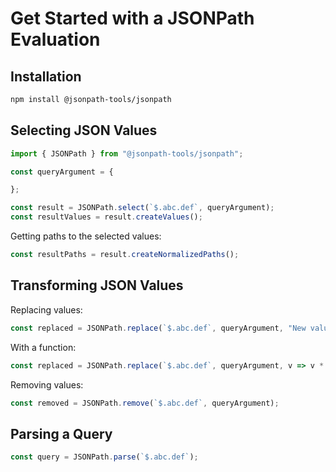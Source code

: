 # Get Started with a JSONPath Evaluation

## Installation

```sh
npm install @jsonpath-tools/jsonpath
```

## Selecting JSON Values

```ts
import { JSONPath } from "@jsonpath-tools/jsonpath";

const queryArgument = {

};

const result = JSONPath.select(`$.abc.def`, queryArgument);
const resultValues = result.createValues();
```

Getting paths to the selected values:
```ts
const resultPaths = result.createNormalizedPaths();
```

## Transforming JSON Values

Replacing values:

```ts
const replaced = JSONPath.replace(`$.abc.def`, queryArgument, "New value");
```

With a function:

```ts
const replaced = JSONPath.replace(`$.abc.def`, queryArgument, v => v * 2);
```

Removing values:

```ts
const removed = JSONPath.remove(`$.abc.def`, queryArgument);
```

## Parsing a Query

```ts
const query = JSONPath.parse(`$.abc.def`);
```